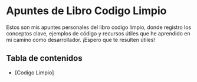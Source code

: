 # Apuntes de Libro Codigo Limpio

Estos son mis apuntes personales del libro codigo limpio, donde registro los conceptos clave, ejemplos de código y recursos útiles que he aprendido en mi camino como desarrollador. ¡Espero que te resulten útiles!

## Tabla de contenidos
- [Codigo Limpio]